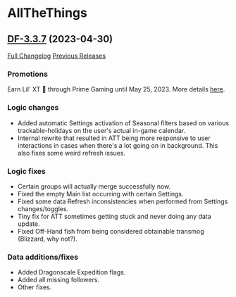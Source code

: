 # AllTheThings

## [DF-3.3.7](https://github.com/DFortun81/AllTheThings/tree/DF-3.3.7) (2023-04-30)
[Full Changelog](https://github.com/DFortun81/AllTheThings/compare/DF-3.3.6...DF-3.3.7) [Previous Releases](https://github.com/DFortun81/AllTheThings/releases)

### Promotions

Earn Lil' XT 🤖 through Prime Gaming until May 25, 2023. More details [here](https://worldofwarcraft.blizzard.com/en-us/news/23938292).

### Logic changes

- Added automatic Settings activation of Seasonal filters based on various trackable-holidays on the user's actual in-game calendar.
- Internal rewrite that resulted in ATT being more responsive to user interactions in cases when there's a lot going on in background. This also fixes some weird refresh issues.

### Logic fixes

- Certain groups will actually merge successfully now.
- Fixed the empty Main list occurring with certain Settings.
- Fixed some data Refresh inconsistencies when performed from Settings changes/toggles.
- Tiny fix for ATT sometimes getting stuck and never doing any data update.
- Fixed Off-Hand fish from being considered obtainable transmog (Blizzard, why not?).

### Data additions/fixes

- Added Dragonscale Expedition flags.
- Added all missing followers.
- Other fixes.
